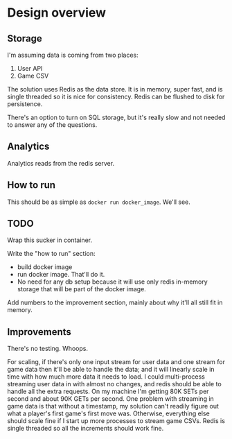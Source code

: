 # Design overview

## Storage

I'm assuming data is coming from two places:

1. User API
1. Game CSV



The solution uses Redis as the data store. It is in memory, super fast,
and is single threaded so it is nice for consistency. Redis can be flushed to
disk for persistence.

There's an option to turn on SQL storage, but it's really slow and not needed
to answer any of the questions.


## Analytics
Analytics reads from the redis server.


## How to run

This should be as simple as `docker run docker_image`. We'll see.


## TODO

Wrap this sucker in container.

Write the "how to run" section:

* build docker image
* run docker image. That'll do it.
* No need for any db setup because it will use only redis in-memory storage
  that will be part of the docker image.

Add numbers to the improvement section, mainly about why it'll all still fit in
memory.


## Improvements

There's no testing. Whoops.

For scaling, if there's only one input stream for user data and
one stream for game data then it'll be able to handle the data; and it will
linearly scale in time with how much more data it needs to load. I could
multi-process streaming user data in with almost no changes, and redis should
be able to handle all the extra requests. On my machine I'm getting 80K SETs
per second and about 90K GETs per second. One problem with streaming in game
data is that without a timestamp, my solution can't readily figure out what a
player's first game's first move was. Otherwise, everything else should scale
fine if I start up more processes to stream game CSVs. Redis is single threaded
so all the increments should work fine.
